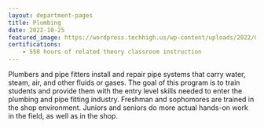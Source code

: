 ```yaml
---
layout: department-pages
title: Plumbing
date: 2022-10-25
featured_image: https://wordpress.techhigh.us/wp-content/uploads/2022/04/sigmund-4CNNH2KEjhc-unsplash-1.jpg
certifications:
    - 550 hours of related theory classroom instruction 
---
```


Plumbers and pipe fitters install and repair pipe systems that carry water, steam, air, and other fluids or gases. The goal of this program is to train students and provide them with the entry level skills needed to enter the plumbing and pipe fitting industry. Freshman and sophomores are trained in the shop environment. Juniors and seniors do more actual hands-on work in the field, as well as in the shop.





